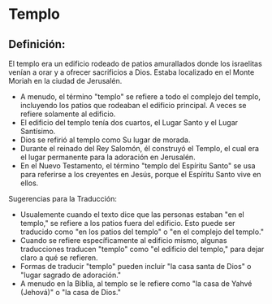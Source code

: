 # Templo

## Definición: 

El templo era un edificio rodeado de patios amurallados donde los israelitas venían a orar y a ofrecer sacrificios a Dios.  Estaba localizado en el Monte Moriah en la ciudad de Jerusalén.

* A menudo,  el término "templo" se refiere a todo el complejo del templo, incluyendo los patios que rodeaban el edificio principal.  A veces se refiere solamente al edificio.
* El edificio del templo tenía dos cuartos, el Lugar Santo y el Lugar Santísimo.
* Dios se refirió al templo como Su lugar de morada.
* Durante el reinado del Rey Salomón, él construyó el Templo, el cual era el lugar permanente para la adoración en Jerusalén.
* En el Nuevo Testamento, el término "templo del Espíritu Santo" se usa para referirse a los creyentes en Jesús, porque el Espíritu Santo vive en ellos.

Sugerencias para la Traducción:

* Usualemente cuando el texto dice que las personas estaban "en el templo," se refiere a los patios fuera del edificio.  Esto puede ser traducido como "en los patios del templo" o "en el complejo del templo."
* Cuando se refiere específicamente al edificio mismo, algunas traducciones traducen "templo" como "el edificio del templo," para dejar claro a qué se refieren.
* Formas de traducir "templo" pueden incluir "la casa santa de Dios" o "lugar sagrado de adoración."
* A menudo en la Biblia, al templo se le refiere como "la casa de Yahvé (Jehová)" o "la casa de Dios."

